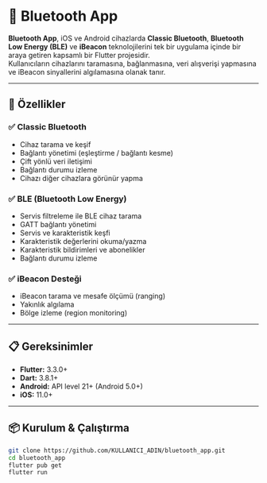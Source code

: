 # 📡 Bluetooth App

**Bluetooth App**, iOS ve Android cihazlarda **Classic Bluetooth**, **Bluetooth Low Energy (BLE)** ve **iBeacon** teknolojilerini tek bir uygulama içinde bir araya getiren kapsamlı bir Flutter projesidir.  
Kullanıcıların cihazlarını taramasına, bağlanmasına, veri alışverişi yapmasına ve iBeacon sinyallerini algılamasına olanak tanır.

---

## 🚀 Özellikler

### ✅ Classic Bluetooth
- Cihaz tarama ve keşif
- Bağlantı yönetimi (eşleştirme / bağlantı kesme)
- Çift yönlü veri iletişimi
- Bağlantı durumu izleme
- Cihazı diğer cihazlara görünür yapma

### ✅ BLE (Bluetooth Low Energy)
- Servis filtreleme ile BLE cihaz tarama
- GATT bağlantı yönetimi
- Servis ve karakteristik keşfi
- Karakteristik değerlerini okuma/yazma
- Karakteristik bildirimleri ve abonelikler
- Bağlantı durumu izleme

### ✅ iBeacon Desteği
- iBeacon tarama ve mesafe ölçümü (ranging)
- Yakınlık algılama
- Bölge izleme (region monitoring)

---

## 📋 Gereksinimler
- **Flutter:** 3.3.0+
- **Dart:** 3.8.1+
- **Android:** API level 21+ (Android 5.0+)
- **iOS:** 11.0+

---

## 📦 Kurulum & Çalıştırma
```bash
git clone https://github.com/KULLANICI_ADIN/bluetooth_app.git
cd bluetooth_app
flutter pub get
flutter run
